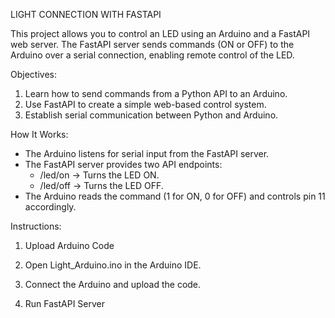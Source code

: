 LIGHT CONNECTION WITH FASTAPI

This project allows you to control an LED using an Arduino and a FastAPI web server. The FastAPI server sends commands (ON or OFF) to the Arduino over a serial connection, enabling remote control of the LED.

Objectives: 
1. Learn how to send commands from a Python API to an Arduino.
2. Use FastAPI to create a simple web-based control system.
3. Establish serial communication between Python and Arduino.

How It Works: 
- The Arduino listens for serial input from the FastAPI server.
- The FastAPI server provides two API endpoints:
  - /led/on → Turns the LED ON.
  - /led/off → Turns the LED OFF.
- The Arduino reads the command (1 for ON, 0 for OFF) and controls pin 11 accordingly.

Instructions: 
1. Upload Arduino Code
  1. Open Light_Arduino.ino in the Arduino IDE.
  2. Connect the Arduino and upload the code.

2. Run FastAPI Server
